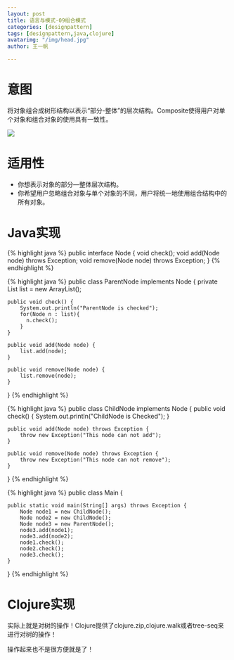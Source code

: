 ```yaml
---
layout: post
title: 语言与模式-09组合模式
categories: [designpattern]
tags: [designpattern,java,clojure]
avatarimg: "/img/head.jpg"
author: 王一帆

---
```

# 意图

将对象组合成树形结构以表示“部分-整体”的层次结构。Composite使得用户对单个对象和组合对象的使用具有一致性。

![]({{site.IMG_PATH}}/assets/designpattern/composite.jpg)

# 适用性

- 你想表示对象的部分—整体层次结构。
- 你希望用户忽略组合对象与单个对象的不同，用户将统一地使用组合结构中的所有对象。

# Java实现

{% highlight java %}
public interface Node {
    void check();
    void add(Node node) throws Exception;
    void remove(Node node) throws Exception;
}
{% endhighlight %}

{% highlight java %}
public class ParentNode implements Node {
    private List<Node> list = new ArrayList<Node>();

    public void check() {
        System.out.println("ParentNode is checked");
        for(Node n : list){
          n.check();
        }
    }

    public void add(Node node) {
        list.add(node);
    }

    public void remove(Node node) {
        list.remove(node);
    }
}
{% endhighlight %}

<!-- more -->

{% highlight java %}
public class ChildNode implements Node {
    public void check() {
        System.out.println("ChildNode is Checked");
    }

    public void add(Node node) throws Exception {
        throw new Exception("This node can not add");
    }

    public void remove(Node node) throws Exception {
        throw new Exception("This node can not remove");
    }
}
{% endhighlight %}

{% highlight java %}
public class Main {

    public static void main(String[] args) throws Exception {
        Node node1 = new ChildNode();
        Node node2 = new ChildNode();
        Node node3 = new ParentNode();
        node3.add(node1);
        node3.add(node2);
        node1.check();
        node2.check();
        node3.check();
    }
}
{% endhighlight %}

# Clojure实现

实际上就是对树的操作！Clojure提供了clojure.zip,clojure.walk或者tree-seq来进行对树的操作！

操作起来也不是很方便就是了！
